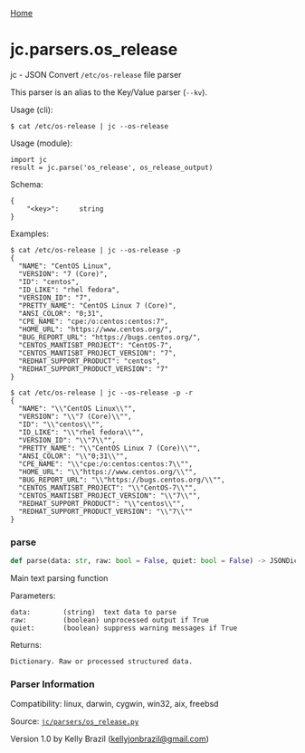 [Home](https://kellyjonbrazil.github.io/jc/)
<a id="jc.parsers.os_release"></a>

# jc.parsers.os\_release

jc - JSON Convert `/etc/os-release` file parser

This parser is an alias to the Key/Value parser (`--kv`).

Usage (cli):

    $ cat /etc/os-release | jc --os-release

Usage (module):

    import jc
    result = jc.parse('os_release', os_release_output)

Schema:

    {
        "<key>":     string
    }

Examples:

    $ cat /etc/os-release | jc --os-release -p
    {
      "NAME": "CentOS Linux",
      "VERSION": "7 (Core)",
      "ID": "centos",
      "ID_LIKE": "rhel fedora",
      "VERSION_ID": "7",
      "PRETTY_NAME": "CentOS Linux 7 (Core)",
      "ANSI_COLOR": "0;31",
      "CPE_NAME": "cpe:/o:centos:centos:7",
      "HOME_URL": "https://www.centos.org/",
      "BUG_REPORT_URL": "https://bugs.centos.org/",
      "CENTOS_MANTISBT_PROJECT": "CentOS-7",
      "CENTOS_MANTISBT_PROJECT_VERSION": "7",
      "REDHAT_SUPPORT_PRODUCT": "centos",
      "REDHAT_SUPPORT_PRODUCT_VERSION": "7"
    }

    $ cat /etc/os-release | jc --os-release -p -r
    {
      "NAME": "\\"CentOS Linux\\"",
      "VERSION": "\\"7 (Core)\\"",
      "ID": "\\"centos\\"",
      "ID_LIKE": "\\"rhel fedora\\"",
      "VERSION_ID": "\\"7\\"",
      "PRETTY_NAME": "\\"CentOS Linux 7 (Core)\\"",
      "ANSI_COLOR": "\\"0;31\\"",
      "CPE_NAME": "\\"cpe:/o:centos:centos:7\\"",
      "HOME_URL": "\\"https://www.centos.org/\\"",
      "BUG_REPORT_URL": "\\"https://bugs.centos.org/\\"",
      "CENTOS_MANTISBT_PROJECT": "\\"CentOS-7\\"",
      "CENTOS_MANTISBT_PROJECT_VERSION": "\\"7\\"",
      "REDHAT_SUPPORT_PRODUCT": "\\"centos\\"",
      "REDHAT_SUPPORT_PRODUCT_VERSION": "\\"7\\""
    }

<a id="jc.parsers.os_release.parse"></a>

### parse

```python
def parse(data: str, raw: bool = False, quiet: bool = False) -> JSONDictType
```

Main text parsing function

Parameters:

    data:        (string)  text data to parse
    raw:         (boolean) unprocessed output if True
    quiet:       (boolean) suppress warning messages if True

Returns:

    Dictionary. Raw or processed structured data.

### Parser Information
Compatibility:  linux, darwin, cygwin, win32, aix, freebsd

Source: [`jc/parsers/os_release.py`](https://github.com/kellyjonbrazil/jc/blob/master/jc/parsers/os_release.py)

Version 1.0 by Kelly Brazil (kellyjonbrazil@gmail.com)
